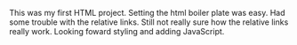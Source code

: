 This was my first HTML project.
Setting the html boiler plate was easy.
Had some trouble with the relative links.
Still not really sure how the relative links really work. 
Looking foward styling and adding JavaScript.


